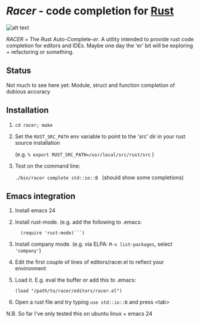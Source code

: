# *Racer* - code completion for [Rust](http://www.rust-lang.org/)

![alt text](https://github.com/phildawes/racer/raw/master/images/racer1.png "Racer emacs session")

*RACER* = The *R*ust *A*uto-*C*omplete-*er*. A utility intended to provide rust code completion for editors and IDEs. Maybe one day the 'er' bit will be exploring + refactoring or something.

## Status

Not much to see here yet: Module, struct and function completion of dubious accuracy

## Installation

1. ```cd racer; make```

2. Set the ```RUST_SRC_PATH``` env variable to point to the 'src' dir in your rust source installation

   (e.g. ```% export RUST_SRC_PATH=/usr/local/src/rust/src``` )

3. Test on the command line: 

   ```./bin/racer complete std::io::B ```  (should show some completions)


## Emacs integration

1. Install emacs 24

2. Install rust-mode. (e.g. add the following to .emacs:

   ```(add-to-list 'load-path "<rust-srcdir>/src/etc/emacs/")
     (require 'rust-mode)```)

3. Install company mode. (e.g. via ELPA: ```M-x list-packages```, select ```'company'```)

4. Edit the first couple of lines of editors/racer.el to reflect your environment

5. Load it. E.g. eval the buffer or add this to .emacs:

     ```(load "/path/to/racer/editors/racer.el")```

6. Open a rust file and try typing ```use std::io::B``` and press \<tab\>

N.B. So far I've only tested this on ubuntu linux + emacs 24
